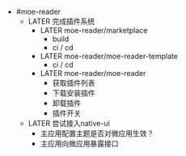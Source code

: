 - #moe-reader
	- LATER 完成插件系统
		- LATER moe-reader/marketplace
			- build
			- ci / cd
		- LATER moe-reader/moe-reader-template
			- ci / cd
		- LATER moe-reader/moe-reader
			- 获取插件列表
			- 下载安装插件
			- 卸载插件
			- 插件开关
	- LATER 尝试接入native-ui
		- 主应用配置主题是否对微应用生效？
		- 主应用向微应用暴露接口